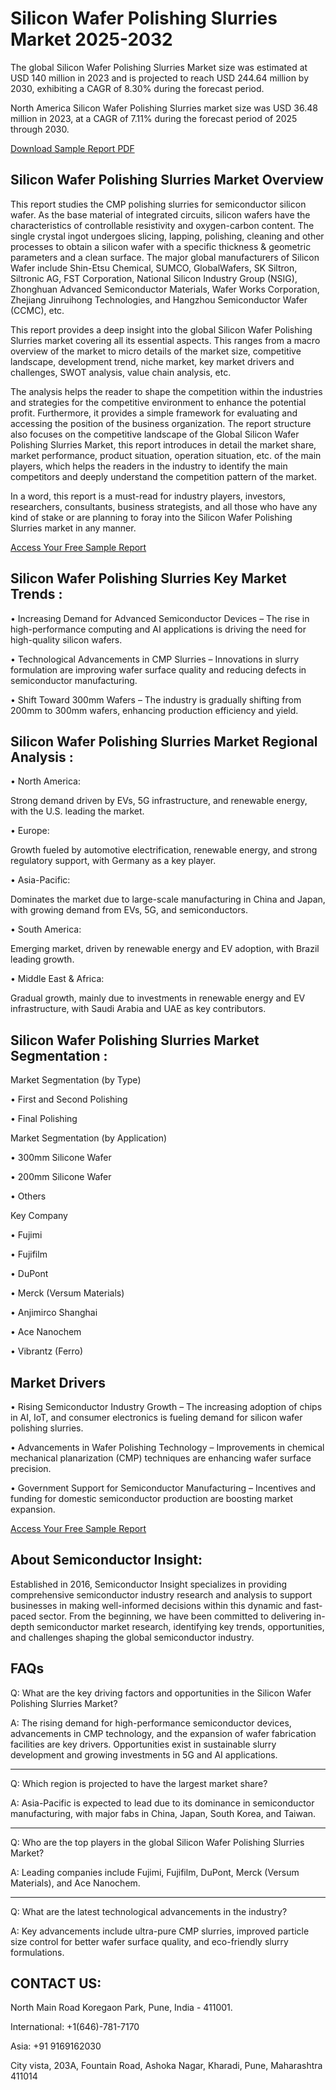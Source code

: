 <h1>Silicon Wafer Polishing Slurries Market 2025-2032</h1>

The global Silicon Wafer Polishing Slurries Market size was estimated at USD 140 million in 2023 and is projected to reach USD 244.64 million by 2030, exhibiting a CAGR of 8.30% during the forecast period.

North America Silicon Wafer Polishing Slurries market size was USD 36.48 million in 2023, at a CAGR of 7.11% during the forecast period of 2025 through 2030. 

[Download Sample Report PDF](https://semiconductorinsight.com/download-sample-report/?product_id=82436)  

<h2>Silicon Wafer Polishing Slurries Market Overview</h2>

This report studies the CMP polishing slurries for semiconductor silicon wafer. As the base material of integrated circuits, silicon wafers have the characteristics of controllable resistivity and oxygen-carbon content. The single crystal ingot undergoes slicing, lapping, polishing, cleaning and other processes to obtain a silicon wafer with a specific thickness & geometric parameters and a clean surface. The major global manufacturers of Silicon Wafer include Shin-Etsu Chemical, SUMCO, GlobalWafers, SK Siltron, Siltronic AG, FST Corporation, National Silicon Industry Group (NSIG), Zhonghuan Advanced Semiconductor Materials, Wafer Works Corporation, Zhejiang Jinruihong Technologies, and Hangzhou Semiconductor Wafer (CCMC), etc.

This report provides a deep insight into the global Silicon Wafer Polishing Slurries market covering all its essential aspects. This ranges from a macro overview of the market to micro details of the market size, competitive landscape, development trend, niche market, key market drivers and challenges, SWOT analysis, value chain analysis, etc.

The analysis helps the reader to shape the competition within the industries and strategies for the competitive environment to enhance the potential profit. Furthermore, it provides a simple framework for evaluating and accessing the position of the business organization. The report structure also focuses on the competitive landscape of the Global Silicon Wafer Polishing Slurries Market, this report introduces in detail the market share, market performance, product situation, operation situation, etc. of the main players, which helps the readers in the industry to identify the main competitors and deeply understand the competition pattern of the market.

In a word, this report is a must-read for industry players, investors, researchers, consultants, business strategists, and all those who have any kind of stake or are planning to foray into the Silicon Wafer Polishing Slurries market in any manner.

[Access Your Free Sample Report](https://semiconductorinsight.com/report/silicon-wafer-polishing-slurries-market/)

<h2>Silicon Wafer Polishing Slurries Key Market Trends  :</h2>

•	Increasing Demand for Advanced Semiconductor Devices – The rise in high-performance computing and AI applications is driving the need for high-quality silicon wafers.

•	Technological Advancements in CMP Slurries – Innovations in slurry formulation are improving wafer surface quality and reducing defects in semiconductor manufacturing.

•	Shift Toward 300mm Wafers – The industry is gradually shifting from 200mm to 300mm wafers, enhancing production efficiency and yield.


<h2>Silicon Wafer Polishing Slurries Market Regional Analysis :</h2>

•	North America:

Strong demand driven by EVs, 5G infrastructure, and renewable energy, with the U.S. leading the market.

•	Europe:

Growth fueled by automotive electrification, renewable energy, and strong regulatory support, with Germany as a key player.

•	Asia-Pacific:

Dominates the market due to large-scale manufacturing in China and Japan, with growing demand from EVs, 5G, and semiconductors.

•	South America:

Emerging market, driven by renewable energy and EV adoption, with Brazil leading growth.

•	Middle East & Africa:

Gradual growth, mainly due to investments in renewable energy and EV infrastructure, with Saudi Arabia and UAE as key contributors.


<h2>Silicon Wafer Polishing Slurries Market Segmentation :</h2>

Market Segmentation (by Type)

•	First and Second Polishing

•	Final Polishing

Market Segmentation (by Application)

•	300mm Silicone Wafer

•	200mm Silicone Wafer

•	Others

Key Company

•	Fujimi

•	Fujifilm

•	DuPont

•	Merck (Versum Materials)

•	Anjimirco Shanghai

•	Ace Nanochem

•	Vibrantz (Ferro)

<h2>Market Drivers</h2>

•	Rising Semiconductor Industry Growth – The increasing adoption of chips in AI, IoT, and consumer electronics is fueling demand for silicon wafer polishing slurries.

•	Advancements in Wafer Polishing Technology – Improvements in chemical mechanical planarization (CMP) techniques are enhancing wafer surface precision.

•	Government Support for Semiconductor Manufacturing – Incentives and funding for domestic semiconductor production are boosting market expansion.

[Access Your Free Sample Report](https://semiconductorinsight.com/report/silicon-wafer-polishing-slurries-market/)

<h2>About Semiconductor Insight:</h2>

Established in 2016, Semiconductor Insight specializes in providing comprehensive semiconductor industry research and analysis to support businesses in making well-informed decisions within this dynamic and fast-paced sector. From the beginning, we have been committed to delivering in-depth semiconductor market research, identifying key trends, opportunities, and challenges shaping the global semiconductor industry.



<h2>FAQs</h2>

Q: What are the key driving factors and opportunities in the Silicon Wafer Polishing Slurries Market?

A: The rising demand for high-performance semiconductor devices, advancements in CMP technology, and the expansion of wafer fabrication facilities are key drivers. Opportunities exist in sustainable slurry development and growing investments in 5G and AI applications.

________________________________________

Q: Which region is projected to have the largest market share?

A: Asia-Pacific is expected to lead due to its dominance in semiconductor manufacturing, with major fabs in China, Japan, South Korea, and Taiwan.

________________________________________

Q: Who are the top players in the global Silicon Wafer Polishing Slurries Market?

A: Leading companies include Fujimi, Fujifilm, DuPont, Merck (Versum Materials), and Ace Nanochem.
________________________________________

Q: What are the latest technological advancements in the industry?

A: Key advancements include ultra-pure CMP slurries, improved particle size control for better wafer surface quality, and eco-friendly slurry formulations.

<h2>CONTACT US:</h2>

North Main Road Koregaon Park, Pune, India - 411001.

International: +1(646)-781-7170

Asia: +91 9169162030

City vista, 203A, Fountain Road, Ashoka Nagar, Kharadi, Pune, Maharashtra 411014

